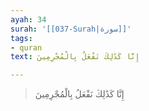 ```yaml
---
ayah: 34
surah: '[[037-Surah|سورة]]'
tags:
- quran
text: إِنَّا كَذَٰلِكَ نَفْعَلُ بِالْمُجْرِمِينَ

---
```

> إِنَّا كَذَٰلِكَ نَفْعَلُ بِالْمُجْرِمِينَ
